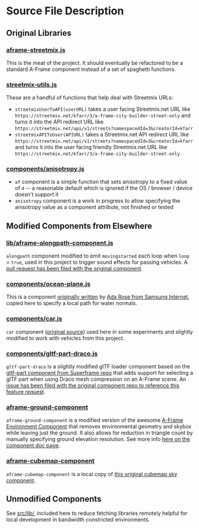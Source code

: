 # Source File Description

## Original Libraries

### [aframe-streetmix.js](aframe-streetmix.js)
This is the meat of the project. It should eventually be refactored to be a standard A-Frame component instead of a set of spaghetti functions.

### [streetmix-utils.js](streetmix-utils.js)
These are a handful of functions that help deal with Streetmix URLs:
* `streetmixUserToAPI(userURL)` takes a user facing Streetmix.net URL like `https://streetmix.net/kfarr/3/a-frame-city-builder-street-only` and turns it into the API redirect URL like `https://streetmix.net/api/v1/streets?namespacedId=3&creatorId=kfarr`
* `streetmixAPIToUser(APIURL)` takes a Streetmix.net API redirect URL like `https://streetmix.net/api/v1/streets?namespacedId=3&creatorId=kfarr` and turns it into the user facing friendly Streetmix.net URL like `https://streetmix.net/kfarr/3/a-frame-city-builder-street-only`

### [components/anisotropy.js](components/anisotropy.js)
* `af` component is a simple function that sets anisotropy to a fixed value of `4` -- a reasonable default which is ignored if the OS / browser / device doesn't support it
* `anisotropy` component is a work in progress to allow specifying the anisotropy value as a component attribute, not finished or tested

## Modified Components from Elsewhere

### [lib/aframe-alongpath-component.js](lib/aframe-alongpath-component.js)
`alongpath` component modified to emit `movingstarted` each loop when `loop` = `true`, used in this project to trigger sound effects for passing vehicles. A [pull request has been filed with the original component](https://github.com/protyze/aframe-alongpath-component/pull/19).

### [components/ocean-plane.js](components/ocean-plane.js)
This is a component [originally written](https://samsunginter.net/a-frame-components/dist/ocean-plane.js) by [Ada Rose from Samsung Internet](https://samsunginter.net/a-frame-components/), copied here to specify a local path for water normals.

### [components/car.js](components/car.js)
`car` component ([original source](https://github.com/dala00/a-frame-car-sample/blob/master/index.html)) used here in some experiments and slightly modified to work with vehicles from this project.

### [components/gltf-part-draco.js](components/gltf-part-draco.js)
`gltf-part-draco` is a slightly modified glTF loader component based on the [gltf-part component from Superframe repo](https://github.com/supermedium/superframe/tree/master/components/gltf-part) that adds support for selecting a glTF part when using Draco mesh compression on an A-Frame scene. An [issue has been filed with the original component repo to reference this feature request](https://github.com/supermedium/superframe/issues/260).

### [aframe-ground-component](https://github.com/kfarr/aframe-ground-component)
`aframe-ground-component` is a modified version of the awesome [A-Frame Environment Component](https://github.com/supermedium/aframe-environment-component/) that removes environmental geometry and skybox while leaving just the ground. It also allows for reduction in triangle count by manually specifying ground elevation resolution. See more info [here on the component doc page](https://github.com/kfarr/aframe-ground-component#parameters).

### [aframe-cubemap-component](lib/aframe-cubemap-component.js)
`aframe-cubemap-component` is a local copy of [this original cubemap sky component](https://github.com/bryik/aframe-cubemap-component/).

## Unmodified Components
See [src/lib/](lib), included here to reduce fetching libraries remotely helpful for local development in bandwidth constricted environments.
